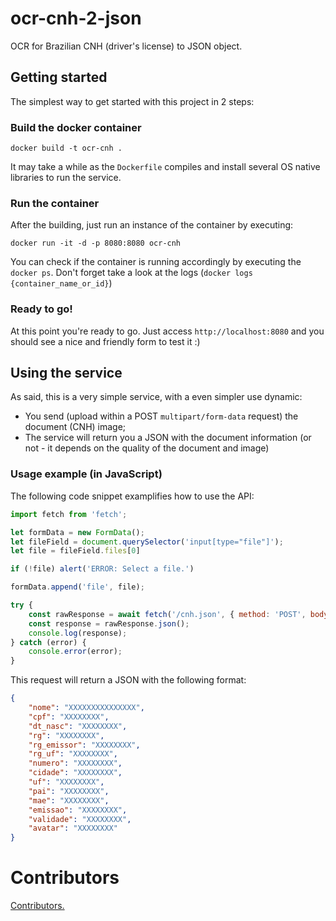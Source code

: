 # ocr-cnh-2-json
OCR for Brazilian CNH (driver's license) to JSON object.

## Getting started

The simplest way to get started with this project in 2 steps:

### Build the docker container

```
docker build -t ocr-cnh .
```

It may take a while as the `Dockerfile` compiles and install several OS native libraries to run the service.

### Run the container

After the building, just run an instance of the container by executing:

```
docker run -it -d -p 8080:8080 ocr-cnh
```

You can check if the container is running accordingly by executing the `docker ps`.
Don't forget take a look at the logs (`docker logs {container_name_or_id}`)

### Ready to go!

At this point you're ready to go. Just access `http://localhost:8080` and you should see a nice and friendly form to test it :)

## Using the service

As said, this is a very simple service, with a even simpler use dynamic:
 - You send (upload within a POST `multipart/form-data` request) the document (CNH) image;
 - The service will return you a JSON with the document information (or not - it depends on the quality of the document and image)

### Usage example (in JavaScript)

The following code snippet examplifies how to use the API:

```javascript
import fetch from 'fetch';

let formData = new FormData();
let fileField = document.querySelector('input[type="file"]');
let file = fileField.files[0]

if (!file) alert('ERROR: Select a file.')

formData.append('file', file);

try {
    const rawResponse = await fetch('/cnh.json', { method: 'POST', body: formData });
    const response = rawResponse.json();
    console.log(response);
} catch (error) {
    console.error(error);
}
```

This request will return a JSON with the following format:
```json
{
	"nome": "XXXXXXXXXXXXXXX",
	"cpf": "XXXXXXXX",
	"dt_nasc": "XXXXXXXX",
	"rg": "XXXXXXXX",
	"rg_emissor": "XXXXXXXX",
	"rg_uf": "XXXXXXXX",
	"numero": "XXXXXXXX",
	"cidade": "XXXXXXXX",
	"uf": "XXXXXXXX",
	"pai": "XXXXXXXX",
	"mae": "XXXXXXXX",
	"emissao": "XXXXXXXX",
	"validade": "XXXXXXXX",
	"avatar": "XXXXXXXX"
}
```

# Contributors

[Contributors.](CONTRIBUTORS.md)